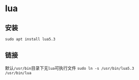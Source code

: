 # lua

## 安装
`sudo apt install lua5.3`

## 链接
默认`/usr/bin`目录下无`lua`可执行文件
`sudo ln -s /usr/bin/lua5.3 /usr/bin/lua`
